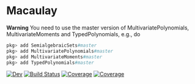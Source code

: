 # Macaulay

**Warning** You need to use the master version of MultivariatePolynomials, MultivariateMoments and TypedPolynomials, e.g., do
```julia
pkg> add SemialgebraicSets#master
pkg> add MultivariatePolynomials#master
pkg> add MultivariateMoments#master
pkg> add TypedPolynomials#master
```

[![Dev](https://img.shields.io/badge/docs-dev-blue.svg)](https://benoit.legat.pages.esat.kuleuven.cloud/Macaulay.jl/dev/)
[![Build Status](https://gitlab.esat.kuleuven.be/benoit.legat/Macaulay.jl/badges/main/pipeline.svg)](https://gitlab.com/blegat/Macaulay.jl/pipelines)
[![Coverage](https://gitlab.esat.kuleuven.be/benoit.legat/Macaulay.jl/badges/main/coverage.svg)](https://gitlab.com/blegat/Macaulay.jl/commits/main)
[![Coverage](https://codecov.io/gh/blegat/Macaulay.jl/branch/main/graph/badge.svg)](https://codecov.io/gh/blegat/Macaulay.jl)
